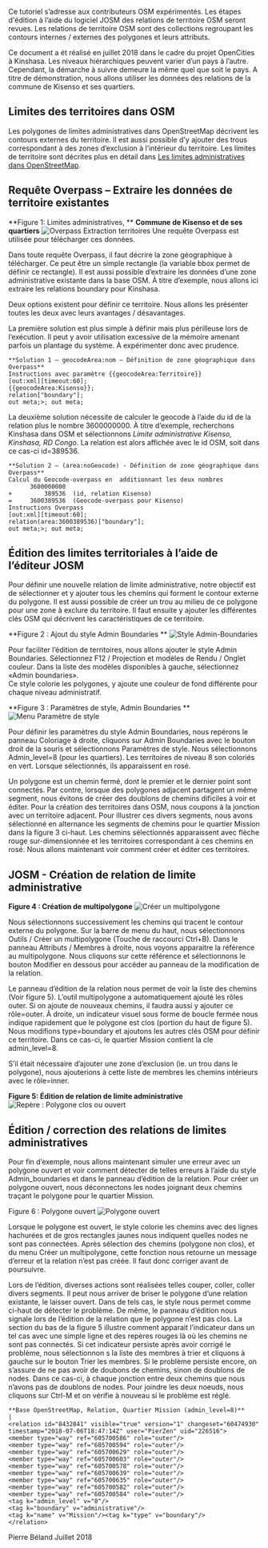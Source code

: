 Ce tutoriel s’adresse aux contributeurs OSM expérimentés. Les étapes d'édition à l’aide du logiciel JOSM des relations de territoire OSM seront revues.
Les relations de territoire OSM  sont des collections regroupant les contours internes / externes des polygones et leurs attributs.

Ce document a ét réalisé en juillet 2018 dans le cadre du projet OpenCities à Kinshasa. Les niveaux hiérarchiques peuvent varier d’un pays à l’autre. Cependant, la démarche à suivre demeure la même quel que soit le pays.
 A titre de démonstration, nous allons utiliser les données des relations de la commune de Kisenso et ses quartiers.

## Limites des territoires dans OSM

Les polygones de limites administratives dans OpenStreetMap  décrivent les contours externes du territoire. Il est aussi possible d’y ajouter des trous correspondant à des zones d’exclusion à l’intérieur du territoire. Les limites de territoire sont décrites plus en détail dans [Les limites administratives dans OpenStreetMap](Les_limites_administratives_dans_OpenStreetMap.md).

## Requête Overpass – Extraire les données de territoire existantes

**Figure 1: Limites administratives, **
**Commune de Kisenso et de ses quartiers**
![Overpass Extraction territoires](img/Territoires-Commune-Kisenso-et-quartiers.png "Quarties de Kisenso" )
Une requête Overpass est utilisée pour télécharger ces données.

Dans toute requête Overpass, il faut décrire la zone géographique à télécharger. Ce peut être un simple rectangle (la variable bbox permet de définir ce rectangle). Il est aussi possible d’extraire les données d’une zone administrative existante dans la base OSM. À titre d’exemple, nous allons ici extraire les relations boundary pour Kinshasa.  

Deux options existent pour définir ce territoire. Nous allons les présenter toutes les deux avec leurs avantages / désavantages.

La première solution est plus simple à définir mais plus périlleuse lors de l’exécution. Il peut y avoir utilisation excessive de la mémoire amenant parfois un plantage du système. À expérimenter donc avec prudence.


    **Solution 1 – geocodeArea:nom – Définition de zone géographique dans Overpass**
    Instructions avec paramètre {{geocodeArea:Territoire}}                                                                               
    [out:xml][timeout:60]; 
    {{geocodeArea:Kisenso}}; 
    relation["boundary"]; 
    out meta;>; out meta; 

La deuxième solution nécessite de calculer le geocode à l’aide du id de la relation plus le nombre 3600000000. À titre d’exemple,  recherchons Kinshasa dans OSM et sélectionnons *Limite administrative Kisenso, Kinshasa, RD Congo*.  La relation est alors affichée avec le id OSM, soit dans ce cas-ci id=389536. 


    **Solution 2 – (area:noGeocode) - Définition de zone géographique dans Overpass**   
    Calcul du Geocode-overpass en  additionnant les deux nombres 
          3600000000 
    +         389536  (id, relation Kisenso) 
    =     3600389536  (Geocode-overpass pour Kisenso) 
    Instructions Overpass 
    [out:xml][timeout:60]; 
    relation(area:3600389536)["boundary"]; 
    out meta;>; out meta; 

## Édition des limites territoriales à l’aide de l’éditeur JOSM

Pour définir une nouvelle relation de limite administrative, notre objectif est de sélectionner et y ajouter tous les chemins qui forment le contour externe du polygone. Il est aussi possible de créer un trou au milieu de ce polygone pour une zone à exclure du territoire.  Il faut ensuite y ajouter les différentes clés OSM qui décrivent les caractéristiques de ce territoire. 

**Figure 2 : Ajout du style Admin Boundaries **
![Style Admin-Boundaries](img/JOSM-ajout-style-Admin-Boundaries.png)

Pour faciliter l’édition de territoires, nous allons ajouter le style Admin Boundaries.  Sélectionnez F12 / Projection et modèles de Rendu / Onglet couleur. Dans la liste des modèles disponibles à gauche, sélectionnez «Admin boundaries».  
Ce style colorie les polygones, y ajoute une couleur de fond différente pour chaque niveau administratif.

**Figure 3 : Paramètres de style, Admin Boundaries **
![Menu Paramètre de style](img/JOSM-Relation-Mission-partage-segments-avec-territoires-adjacents.png)

Pour  définir les paramètres du style Admin Boundaries, nous repérons le panneau Coloriage à droite, cliquons sur Admin Boundaries avec le bouton droit de la souris et sélectionnons Paramètres de style. Nous sélectionnons Admin_level=8 (pour les quartiers). Les territoires de niveau 8 son coloriés en vert. Lorsque sélectionnés, ils apparaissent en rosé.

Un polygone est un chemin fermé, dont le premier et le dernier point sont connectés.  Par contre, lorsque des polygones adjacent partagent un même segment, nous évitons de créer des doublons de chemins dificiles à voir et éditer. Pour la création des territoires dans OSM, nous coupons à la jonction avec un territoire adjacent. Pour illustrer ces divers segments, nous avons sélectionné en alternance les segments de chemins pour le quartier Mission dans la figure 3 ci-haut. Les chemins sélectionnés apparaissent avec flèche rouge sur-dimensionnée et les territoires correspondant à ces chemins en rosé. Nous allons maintenant voir comment créer et éditer ces territoires.

## JOSM - Création de relation de limite administrative 

**Figure 4 : Création de multipolygone**
![Créer un multipolygone](img/JOSM-créer-multipolygone.png)

Nous sélectionnons successivement les chemins qui tracent le contour externe du polygone. Sur la barre de menu du haut, nous sélectionnons Outils / Créer un multipolygone (Touche de raccourci Ctrl+B). Dans le panneau Attributs / Membres à droite, nous voyons apparaitre la référence au multipolygone. Nous cliquons sur cette référence et sélectionnons le bouton Modifier en dessous pour accéder au panneau de la modification de la relation.

Le panneau d’édition de la relation nous permet de voir la liste des chemins (Voir figure 5). L’outil multipolygone a automatiquement ajouté les rôles outer.  Si on ajoute de nouveaux chemins, il faudra aussi y ajouter ce rôle=outer. À droite, un indicateur visuel sous forme de boucle fermée nous indique rapidement que le polygone est clos (portion du haut de figure 5).  Nous modifions type=boundary et ajoutons les autres clés OSM pour définir ce territoire. Dans ce cas-ci, le quartier Mission contient la cle admin_level=8.

S’il était nécessaire d’ajouter une zone d’exclusion (ie. un trou dans le polygone), nous ajouterions à cette liste de membres les chemins intérieurs avec le rôle=inner.

**Figure 5: Édition de relation de limite administrative**
![Repère : Polygone clos ou ouvert](img/JOSM-Edition-relation-repere-polygone-clos.png)

## Édition / correction des relations de limites administratives

Pour fin d’exemple, nous allons maintenant simuler une erreur avec un polygone ouvert et voir comment détecter de telles erreurs à l’aide du style Admin_boundaries et dans le panneau d’édition de la relation. Pour créer un polygone ouvert, nous déconnectons les nodes joignant deux chemins traçant le polygone pour le quartier Mission.
     
Figure 6 : Polygone ouvert
![Polygone ouvert](img/JOSM-Edition-relation-polygone-ouvert.png)

Lorsque le polygone est ouvert, le style colorie les chemins avec des lignes hachurées et de gros rectangles jaunes nous indiquent quelles nodes ne sont pas connectées.  Après sélection des chemins (polygone non clos), et du menu Créer un multipolygone, cette fonction nous retourne un message d’erreur et la relation n’est pas créée. Il faut donc corriger avant de poursuivre.

Lors de l’édition, diverses actions sont réalisées telles couper, coller, coller divers segments. Il peut nous arriver de briser le polygone d’une relation existante, le laisser ouvert. Dans de tels cas, le style nous permet comme ci-haut de détecter le problème.  De même, le panneau d’édition nous signale lors de l’édition de la relation que le polygone n’est pas clos. La section du bas de la figure 5 illustre comment apparait l’indicateur dans un tel cas avec une simple ligne et des repères rouges là où les chemins ne sont pas connectés.  Si cet indicateur persiste après avoir corrigé le problème, nous sélectionnon s la liste des membres à trier et cliquons à gauche sur le bouton Trier les membres. Si le problème persiste encore, on s’assure de ne pas avoir de doubons de chemins, sinon de doublons de nodes. Dans ce cas-ci, à chaque jonction entre deux chemins que nous n’avons pas de doublons de nodes. Pour joindre les deux noeuds, nous cliquons sur Ctrl-M et on vérifie à nouveau si le problème est réglé.


    **Base OpenStreetMap, Relation, Quartier Mission (admin_level=8)**    |
    <relation id="8432841" visible="true" version="1" changeset="60474930" timestamp="2018-07-06T18:47:14Z" user="PierZen" uid="226516">
    <member type="way" ref="605700586" role="outer"/>
    <member type="way" ref="605700594" role="outer"/>
    <member type="way" ref="605700629" role="outer"/>
    <member type="way" ref="605700603" role="outer"/>
    <member type="way" ref="605700578" role="outer"/>
    <member type="way" ref="605700639" role="outer"/>
    <member type="way" ref="605700635" role="outer"/>
    <member type="way" ref="605700582" role="outer"/>
    <member type="way" ref="605700584" role="outer"/>
    <tag k="admin_level" v="8"/>
    <tag k="boundary" v="administrative"/>
    <tag k="name" v="Mission"/><tag k="type" v="boundary"/>
    </relation>

Pierre Béland
Juillet 2018
